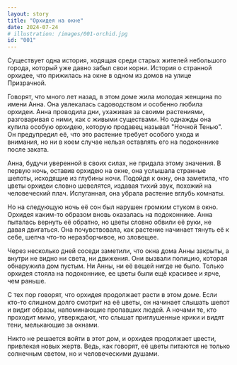 ```yaml
---
layout: story
title: "Орхидея на окне"
date: 2024-07-24
# illustration: /images/001-orchid.jpg
id: "001"
---
```


Существует одна история, ходящая среди старых жителей небольшого города, который уже давно забыл свои корни. История о странной орхидее, что прижилась на окне в одном из домов на улице Призрачной.

Говорят, что много лет назад, в этом доме жила молодая женщина по имени Анна. Она увлекалась садоводством и особенно любила орхидеи. Анна проводила дни, ухаживая за своими растениями, разговаривая с ними, как с живыми существами. Но однажды она купила особую орхидею, которую продавец называл "Ночной Тенью". Он предупредил её, что это растение требует особого ухода и внимания, но ни в коем случае нельзя оставлять его на подоконнике после заката.

Анна, будучи уверенной в своих силах, не придала этому значения. В первую ночь, оставив орхидею на окне, она услышала странные шепоты, исходящие из глубины ночи. Подойдя к окну, она заметила, что цветы орхидеи словно шевелятся, издавая тихий звук, похожий на человеческий плач. Испуганная, она убрала растение вглубь комнаты.

Но на следующую ночь её сон был нарушен громким стуком в окно. Орхидея каким-то образом вновь оказалась на подоконнике. Анна пыталась вернуть её обратно, но цветы словно обвили её руки, не давая двигаться. Она почувствовала, как растение начинает тянуть её к себе, шепча что-то неразборчивое, но зловещее.

Через несколько дней соседи заметили, что окна дома Анны закрыты, а внутри не видно ни света, ни движения. Они вызвали полицию, которая обнаружила дом пустым. Ни Анны, ни её вещей нигде не было. Только орхидея стояла на подоконнике, ее цветы были ещё красивее и ярче, чем раньше.

С тех пор говорят, что орхидея продолжает расти в этом доме. Если кто-то слишком долго смотрит на её цветы, он начинает слышать шепот и видит образы, напоминающие пропавших людей. А ночами те, кто проходит мимо, утверждают, что слышат приглушенные крики и видят тени, мелькающие за окнами.

Никто не решается войти в этот дом, и орхидея продолжает цвести, привлекая новых жертв. Ведь, как говорят, её цветы питаются не только солнечным светом, но и человеческими душами.